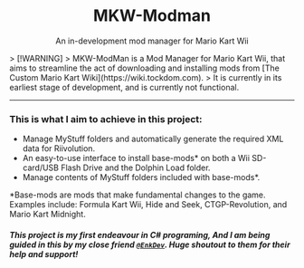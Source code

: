 <h1 align="center"> MKW-Modman </h1>

<p align="center"> An in-development mod manager for Mario Kart Wii</p>
> [!WARNING]
> MKW-ModMan is a Mod Manager for Mario Kart Wii, that aims to streamline the act of downloading and installing mods from [The Custom Mario Kart Wiki](https://wiki.tockdom.com).
> It is currently in its earliest stage of development, and is currently not functional.

----

### This is what I aim to achieve in this project:
 - Manage MyStuff folders and automatically generate the required XML data for Riivolution.
 - An easy-to-use interface to install base-mods* on both a Wii SD-card/USB Flash Drive and the Dolphin Load folder.
 - Manage contents of MyStuff folders included with base-mods*.

\*Base-mods are mods that make fundamental changes to the game. Examples include: Formula Kart Wii, Hide and Seek, CTGP-Revolution, and Mario Kart Midnight.


##### This project is my first endeavour in C# programing, And I am being guided in this by my close friend [`@EnkDev`](https://github.com/EnkDev). Huge shoutout to them for their help and support!
